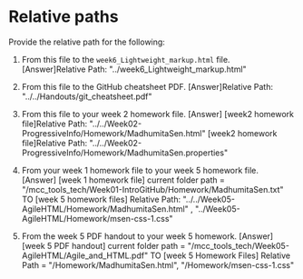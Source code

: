 # Relative paths

Provide the relative path for the following:

1. From this file to the `week6_Lightweight_markup.html` file.
[Answer]Relative Path: "../week6_Lightweight_markup.html"

1. From this file to the GitHub cheatsheet PDF.
[Answer]Relative Path: "../../Handouts/git_cheatsheet.pdf"

1. From this file to your week 2 homework file.
[Answer]
[week2 homework file]Relative Path: "../../Week02-ProgressiveInfo/Homework/MadhumitaSen.html"
[week2 homework file]Relative Path: "../../Week02-ProgressiveInfo/Homework/MadhumitaSen.properties"

1. From your week 1 homework file to your week 5 homework file.
[Answer]
[week 1 homework file] current folder path = "/mcc_tools_tech/Week01-IntroGitHub/Homework/MadhumitaSen.txt"
TO [week 5 homework files] Relative Path: "../../Week05-AgileHTML/Homework/MadhumitaSen.html" , "../Week05-AgileHTML/Homework/msen-css-1.css"


1. From the week 5 PDF handout to your week 5 homework.
[Answer]
[week 5 PDF handout] current folder path = "/mcc_tools_tech/Week05-AgileHTML/Agile_and_HTML.pdf"
TO [week 5 Homework Files] Relative Path = "/Homework/MadhumitaSen.html", "/Homework/msen-css-1.css"

